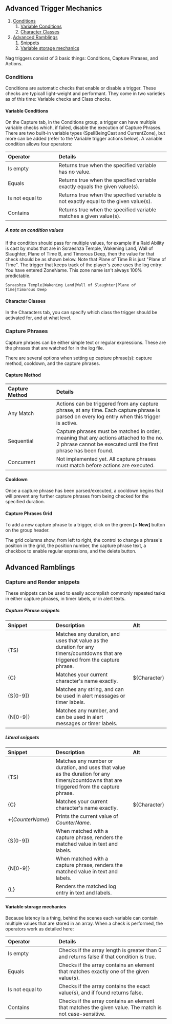 ## Advanced Trigger Mechanics

<!---
<ol></ol>
<li><a href=""></a></li>
--->

<ol>
  <li><a href="#conditions">Conditions</a>
    <ol>
      <li><a href="#variable-conditions">Variable Conditions</a></li>
      <li><a href="#character-classes">Character Classes</a></li>
    </ol>
  </li>
  <li><a href="advanced-ramblings">Advanced Ramblings</a>
    <ol>
      <li><a href="capture-and-render-snippets">Snippets</a></li>
      <li><a href="variable-storage-mechanics">Variable storage mechanics</a></li>
    </ol>
  </li>
</ol>

Nag triggers consist of 3 basic things: Conditions, Capture Phrases, and Actions.




### Conditions

Conditions are automatic checks that enable or disable a trigger.  These checks are typicall light-weight and performant.  They come in two varieties as of this time: Variable checks and Class checks.

#### Variable Conditions

On the Capture tab, in the Conditions group, a trigger can have multiple variable checks which, if failed, disable the execution of Capture Phrases. There are two built-in variable types (SpellBeingCast and CurrentZone), but more can be added (refer to the Variable trigger actions below).  A variable condition allows four operators: 

  Operator&nbsp;&nbsp;&nbsp;&nbsp;&nbsp;&nbsp;&nbsp;&nbsp;&nbsp;&nbsp;&nbsp;&nbsp;&nbsp;&nbsp;&nbsp;&nbsp;&nbsp;| Details
  :------------     | :-------------
  Is empty          | Returns true when the specified variable has no value.
  Equals            | Returns true when the specified variable exactly equals the given value(s).
  Is not equal to   | Returns true when the specified variable is not exactly equal to the given value(s).
  Contains          | Returns true when the specified variable matches a given value(s).
  
##### _A note on condition values_

If the condition should pass for multiple values, for example if a Raid Ability is cast by mobs that are in Ssraeshza Temple, Wakening Land, Wall of Slaughter, Plane of Time B, and Timorous Deep, then the value for that check should be as shown below.  Note that Plane of Time B is just "Plane of Time".  The trigger that keeps track of the player's zone uses the log entry: You have entered ZoneName.  This zone name isn't always 100% predictable.

```
Ssraeshza Temple|Wakening Land|Wall of Slaughter|Plane of Time|Timorous Deep
```

#### Character Classes

In the Characters tab, you can specify which class the trigger should be activated for, and at what level.




### Capture Phrases

<!--- ![image](https://user-images.githubusercontent.com/66176124/136701658-a83a9400-c25f-4781-8ac5-f8e30d046c93.png) --->

Capture phrases can be either simple text or regular expressions.  These are the phrases that are watched for in the log file.

There are several options when setting up capture phrase(s): capture method, cooldown, and the capture phrases.

#### Capture Method

  Capture Method&nbsp;&nbsp;&nbsp;&nbsp;&nbsp;&nbsp;&nbsp;&nbsp;&nbsp;&nbsp;&nbsp;&nbsp;&nbsp;&nbsp;| Details
  :------------     | :-------------
  Any Match         | Actions can be triggered from any capture phrase, at any time.  Each capture phrase is parsed on every log entry when this trigger is active.
  Sequential        | Capture phrases must be matched in order, meaning that any actions attached to the no. 2 phrase cannot be executed until the first phrase has been found.
  Concurrent        | Not implemented yet. All capture phrases must match before actions are executed.

#### Cooldown

Once a capture phrase has been parsed/executed, a cooldown begins that will prevent any further capture phrases from being checked for the specified duration.

#### Capture Phrases Grid

To add a new capture phrase to a trigger, click on the green **\[+ New\]** button on the group header.

The grid columns show, from left to right, the control to change a phrase's position in the grid, the position number, the capture phrase text, a checkbox to enable regular expresions, and the delete button.




<!--- #### Variable Trigger Actions --->




## Advanced Ramblings

### Capture and Render snippets

These snippets can be used to easily accomplish commonly repeated tasks in either capture phrases, in timer labels, or in alert texts.

##### Capture Phrase snippets

  Snippet&nbsp;&nbsp;&nbsp;&nbsp;&nbsp;&nbsp;&nbsp;&nbsp;&nbsp;&nbsp;&nbsp;&nbsp;&nbsp;&nbsp;&nbsp;&nbsp;&nbsp;| Description | Alt
  :------------     | :------------- | :-------------
  {TS}              | Matches any duration, and uses that value as the duration for any timers/countdowns that are triggered from the capture phrase. | 
  {C}               | Matches your current character's name exactly. | ${Character}
  {S\[0-9\]}        | Matches any string, and can be used in alert messages or timer labels. | 
  {N\[0-9\]}        | Matches any number, and can be used in alert messages or timer labels. | 
  

##### Literal snippets

  Snippet&nbsp;&nbsp;&nbsp;&nbsp;&nbsp;&nbsp;&nbsp;&nbsp;&nbsp;&nbsp;&nbsp;&nbsp;&nbsp;&nbsp;&nbsp;&nbsp;&nbsp;| Description | Alt
  :------------     | :------------- | :-------------
  {TS}              | Matches any number or duration, and uses that value as the duration for any timers/countdowns that are triggered from the capture phrase. | 
  {C}               | Matches your current character's name exactly. | ${Character}
  +{_CounterName_}  | Prints the current value of _CounterName_. | 
  {S\[0-9\]}        | When matched with a capture phrase, renders the matched value in text and labels. | 
  {N\[0-9\]}        | When matched with a capture phrase, renders the matched value in text and labels. | 
  {L}               | Renders the matched log entry in text and labels. | 

#### Variable storage mechanics

  Because latency is a thing, behind the scenes each variable can contain multiple values that are stored in an array.  When a check is performed, the operators work as detailed here:

  Operator&nbsp;&nbsp;&nbsp;&nbsp;&nbsp;&nbsp;&nbsp;&nbsp;&nbsp;&nbsp;&nbsp;&nbsp;&nbsp;&nbsp;&nbsp;&nbsp;&nbsp;| Details
  :------------     | :-------------
  Is empty          | Checks if the array length is greater than 0 and returns false if that condition is true.
  Equals            | Checks if the array contains an element that matches exactly one of the given value(s).
  Is not equal to   | Checks if the array contains the exact value(s), and if found returns false.
  Contains          | Checks if the array contains an element that matches the given value. The match is not case-sensitive.
